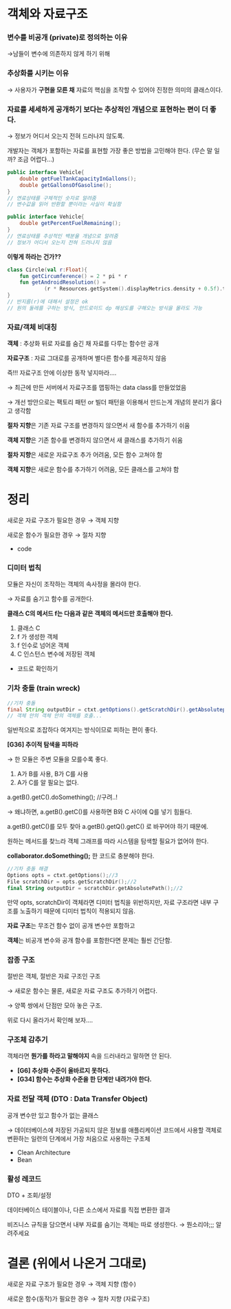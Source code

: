 # 객체와 자료구조

### 변수를 비공개 (private)로 정의하는 이유

→남들이 변수에 의존하지 않게 하기 위해

### 추상화를 시키는 이유

→ 사용자가 **구현을 모른 채** 자료의 핵심을 조작할 수 있어야 진정한 의미의 클래스이다.

### 자료를 세세하게 공개하기 보다는 추상적인 개념으로 표현하는 편이 더 좋다.

→ 정보가 어디서 오는지 전혀 드러나지 않도록.

개발자는 객체가 포함하는 자료를 표현할 가장 좋은 방법을 고민해야 한다. (무슨 말 일까? 조금 어렵다...)

```java
public interface Vehicle{
	double getFuelTankCapacityInGallons();
	double getGallonsOfGasoline();
}
// 연료상태를 구체적인 숫자로 알려줌
// 변수값을 읽어 반환할 뿐이라는 사실이 확실함

public interface Vehicle{
	double getPercentFuelRemaining();
}
// 연료상태를 추상적인 백분율 개념으로 알려줌
// 정보가 어디서 오는지 전혀 드러나지 않음
```

 

**이렇게 하라는 건가??**

```kotlin
class Circle(val r:Float){
	fun getCircumference() = 2 * pi * r
	fun getAndroidResolution() = 
			(r * Resources.getSystem().displayMetrics.density + 0.5f).toInt()
}
// 반지름(r)에 대해서 설정은 ok
// 원의 둘레를 구하는 방식, 안드로이드 dp 해상도를 구해오는 방식을 몰라도 가능
```

### 자료/객체 비대칭

**객체** : 추상화 뒤로 자료를 숨긴 채 자료를 다루는 함수만 공개

**자료구조** : 자료 그대로를 공개하며 별다른 함수를 제공하지 않음

즉!!! 자료구조 안에 이상한 동작 넣지마라.... 

→ 최근에 만든 서버에서 자료구조를 맵핑하는 data class를 만들었었음

→ 개선 방안으로는 팩토리 패턴 or 빌더 패턴을 이용해서 만드는게 개념의 분리가 옳다고 생각함

**절차 지향**은 기존 자료 구조를 변경하지 않으면서 새 함수를 추가하기 쉬움

**객체 지향**은 기존 함수를 변경하지 않으면서 새 클래스를 추가하기 쉬움

**절차 지향**은 새로운 자료구조 추가 어려움, 모든 함수 고쳐야 함

**객체 지향**은 새로운 함수를 추가하기 어려움, 모든 클래스를 고쳐야 함

# 정리

새로운 자료 구조가 필요한 경우 → 객체 지향

새로운 함수가 필요한 경우 → 절차 지향

- code

### 디미터 법칙

모듈은 자신이 조작하는 객체의 속사정을 몰라야 한다.

→ 자료를 숨기고 함수를 공개한다.

**클래스 C의 메서드 f는 다음과 같은 객체의 메서드만 호출해야 한다.**

1. 클래스 C
2. f 가 생성한 객체
3. f 인수로 넘어온 객체
4. C 인스턴스 변수에 저장된 객체
- 코드로 확인하기

### 기차 충돌 (train wreck)

```java
//기차 충돌
final String outputDir = ctxt.getOptions().getScratchDir().getAbsolutepath();
// 객체 안의 객체 안의 객체를 호출...
```

일반적으로 조잡하다 여겨지는 방식이므로 피하는 편이 좋다.

**[G36] 추이적 탐색을 피하라**

→ 한 모듈은 주변 모듈을 모를수록 좋다.

1. A가 B를 사용, B가 C를 사용
2. A가 C를 알 필요는 없다.

a.getB().getC().doSomething(); //구려..!

→ 왜냐하면, a.getB().getC()를 사용하면 B와 C 사이에 Q를 넣기 힘들다.

a.getB().getC()를 모두 찾아 a.getB().getQ().getC() 로 바꾸어야 하기 때문에.

원하는 메서드를 찾느라 객체 그래프를 따라 시스템을 탐색할 필요가 없어야 한다.

**collaborator.doSomething();** 한 코드로 충분해야 한다.

```kotlin
//기차 충돌 해결
Options opts = ctxt.getOptions();//3
File scratchDir = opts.getScratchDir();//2
final String outputDir = scratchDir.getAbsolutePath();//2
```

만약 opts, scratchDir이 객체라면 디미터 법칙을 위반하지만, 
자료 구조라면 내부 구조를 노출하기 때문에 디미터 법칙이 적용되지 않음.

**자료 구조**는 무조건 함수 없이 공개 변수만 포함하고 

**객체**는 비공개 변수와 공개 함수를 포함한다면 문제는 훨씬 간단함.

### 잡종 구조

절반은 객체, 절반은 자료 구조인 구조

→ 새로운 함수는 물론, 새로운 자료 구조도 추가하기 어렵다.

→ 양쪽 쌍에서 단점만 모아 놓은 구조.

위로 다시 올라가서 확인해 보자....

### 구조체 감추기

객체라면 **뭔가를 하라고 말해야지** 속을 드러내라고 말하면 안 된다. 

- **[G6] 추상화 수준이 올바르지 못하다.**
- **[G34] 함수는 추상화 수준을 한 단계만 내려가야 한다.**

### 자료 전달 객체 (DTO : Data Transfer Object)

공개 변수만 있고 함수가 없는 클래스

→ 데이터베이스에 저장된 가공되지 않은 정보를 애플리케이션 코드에서 사용할 객체로 변환하는 일련의 단계에서 가장 처음으로 사용하는 구조체

- Clean Architecture
- Bean

### 활성 레코드

DTO + 조회/설정

데이터베이스 테이블이나, 다른 소스에서 자료를 직접 변환한 결과

비즈니스 규칙을 담으면서 내부 자료를 숨기는 객체는 따로 생성한다. → 뭔소리야;;; 알려주세요

# 결론 (위에서 나온거 그대로)

새로운 자료 구조가 필요한 경우 → 객체 지향 (함수)

새로운 함수(동작)가 필요한 경우 → 절차 지향 (자료구조)
